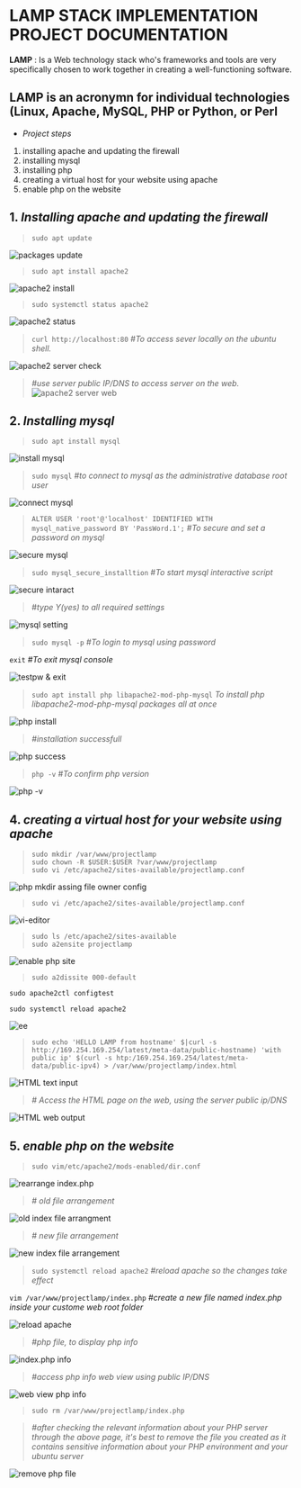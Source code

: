 # LAMP STACK IMPLEMENTATION PROJECT DOCUMENTATION

**LAMP**
: Is a Web technology stack who's  frameworks and tools are very specifically chosen to work together in creating a well-functioning software.

## **LAMP** is an acronymn for individual technologies (Linux, Apache, MySQL, PHP or Python, or Perl

* *Project steps*

1. installing apache and updating the firewall
2. installing mysql
3. installing php
4. creating a virtual host for your website using apache
5. enable php on the website

## **1.** *Installing apache and updating the firewall*

>`sudo apt update`

![packages update](.\images\packages-update.png)

>`sudo apt install apache2`

![apache2 install](./images/apache2-install.png)

>`sudo systemctl status apache2`

![apache2 status](./images/apache2-status.png)

>`curl http://localhost:80`
*#To access sever locally on the ubuntu shell.*

![apache2 server check](./images/apache-server.png)

>*#use server public IP/DNS to access server on the web.*
![apache2 server web](./images/server-web.png)

## **2.** *Installing mysql*

>`sudo apt install mysql`

![install mysql](./images/msql-installed.png)

>`sudo mysql`
>*#to connect to mysql as the administrative database root user*

![connect mysql](./images/connect-mysql.png)

>`ALTER USER 'root'@'localhost' IDENTIFIED WITH mysql_native_password BY 'PassWord.1';`
>*#To secure and set a password on mysql*

![secure mysql](./images/secure-mysql.png)

>`sudo mysql_secure_installtion`
>#*To start mysql interactive script*

![secure intaract](./images/secure-intaract.png)

>#*type Y(yes) to all required settings*

![mysql setting](./images/mysql-setting.png)

>`sudo mysql -p`
>*#To login to mysql using password*

`exit` *#To exit mysql console*

![testpw & exit](images/testpw-exit.png)

>`sudo apt install php libapache2-mod-php-mysql`
*To install php libapache2-mod-php-mysql packages all at once*

![php install](./images/php-install.png)

>*#installation successfull*

![php success](./images/php-sucess.png)

>`php -v` #*To confirm php version*

![php -v](./images/php-v.png)

## **4.** *creating a virtual host for your website using apache*

>`sudo mkdir /var/www/projectlamp`  
`sudo chown -R $USER:$USER ?var/www/projectlamp`  
`sudo vi /etc/apache2/sites-available/projectlamp.conf`

![php mkdir assing file owner config](./images/mkdir-own-config.png)

>`sudo vi /etc/apache2/sites-available/projectlamp.conf`

![vi-editor](./images/vi-editor.png)

>`sudo ls /etc/apache2/sites-available`  
`sudo a2ensite projectlamp`

![enable php site](./images/enabling-phpsite.png)

>`sudo a2dissite 000-default`

`sudo apache2ctl configtest`

`sudo systemctl reload apache2`

![ee](images/activate-new-phpconfig.png)

>`sudo echo 'HELLO LAMP from hostname' $|curl -s http://169.254.169.254/latest/meta-data/public-hostname) 'with public ip' $(curl -s htp:/169.254.169.254/latest/meta-data/public-ipv4) > /var/www/projectlamp/index.html`

![HTML text input](./images/index-html.png)

>*# Access the HTML page on the web, using the server public ip/DNS*

![HTML web output](./images/html-web-output.png)

## **5.** *enable php on the website*

>`sudo vim/etc/apache2/mods-enabled/dir.conf`

![rearrange index.php](./images/rearange-index.php.png)

>*# old file arrangement*

![old index file arrangment](images/old-index%20arrang.png)

>*# new file arrangement*

![new index file arrangement](images/new-index-arrange.png)

>`sudo systemctl reload apache2` *#reload apache so the changes take effect*

`vim /var/www/projectlamp/index.php` *#create a new file named index.php inside your custome web root folder*

![reload apache](images/reload-apache-nwfile.png)

>*#php file, to display php info*

![index.php info](images/vi-phpinfo.png)

>*#access php info web view using public IP/DNS*

![web view php info](./images/webview-php.png)

>`sudo rm /var/www/projectlamp/index.php`

>*#after checking the relevant information about your PHP server through the above page, it's best to remove the file you created as it contains sensitive information about your PHP environment and your ubuntu server*

![remove php file](images/rm-phpfile.png)